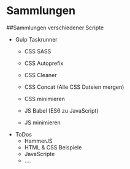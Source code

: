 # Sammlungen
##Sammlungen verschiedener Scripte

 - Gulp Taskrunner
	  - CSS SASS
	  - CSS Autoprefix
	  - CSS Cleaner
	  - CSS Concat (Alle CSS Dateien mergen)
	  - CSS minimieren
	  
	  - JS Babel (ES6 zu JavaScript)
	  - JS minimieren
 - ToDos
	  - HammerJS
	  - HTML & CSS Beispiele
	  - JavaScripte
	  - ....
